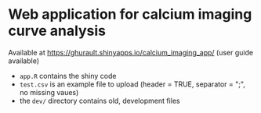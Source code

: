 # Web application for calcium imaging curve analysis

Available at https://ghurault.shinyapps.io/calcium_imaging_app/ (user guide available)

- `app.R` contains the shiny code
- `test.csv` is an example file to upload (header = TRUE, separator = ";", no missing vaues)
- the `dev/` directory contains old, development files